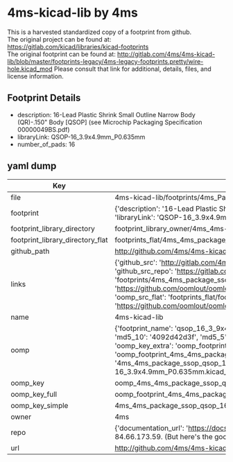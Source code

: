 # 4ms-kicad-lib by 4ms  
This is a harvested standardized copy of a footprint from github.  
The original project can be found at:  
https://gitlab.com/kicad/libraries/kicad-footprints  
The original footprint can be found at:
http://gitlab.com/4ms/4ms-kicad-lib/blob/master/footprints-legacy/4ms-legacy-footprints.pretty/wire-hole.kicad_mod
Please consult that link for additional, details, files, and license information.  
## Footprint Details
* description: 16-Lead Plastic Shrink Small Outline Narrow Body (QR)-.150" Body [QSOP] (see Microchip Packaging Specification 00000049BS.pdf)  
* libraryLink: QSOP-16_3.9x4.9mm_P0.635mm  
* number_of_pads: 16  
## yaml dump  
| Key | Value |  
| --- | --- |  
| file | 4ms-kicad-lib/footprints/4ms_Package_SSOP.pretty/QSOP-16_3.9x4.9mm_P0.635mm.kicad_mod |  
| footprint | {'description': '16-Lead Plastic Shrink Small Outline Narrow Body (QR)-.150" Body [QSOP] (see Microchip Packaging Specification 00000049BS.pdf)', 'libraryLink': 'QSOP-16_3.9x4.9mm_P0.635mm', 'number_of_pads': 16} |  
| footprint_library_directory | footprint_library_owner/4ms_4ms-kicad-lib |  
| footprint_library_directory_flat | footprints_flat/4ms_4ms_package_ssop_qsop_16_3_9x4_9mm_p0_635mm/working |  
| github_path | http://github.com/4ms/4ms-kicad-lib/blob/master/footprints/4ms_Package_SSOP.pretty/QSOP-16_3.9x4.9mm_P0.635mm.kicad_mod |  
| links | {'github_src': 'http://gitlab.com/4ms/4ms-kicad-lib/blob/master/footprints-legacy/4ms-legacy-footprints.pretty/wire-hole.kicad_mod', 'github_src_repo': 'https://gitlab.com/kicad/libraries/kicad-footprints', 'oomp_bot': 'footprints/4ms_4ms_package_ssop_qsop_16_3_9x4_9mm_p0_635mm/working', 'oomp_bot_github': 'https://github.com/oomlout/oomlout_oomp_footprint_bot/tree/main/footprints/4ms_4ms_package_ssop_qsop_16_3_9x4_9mm_p0_635mm/working', 'oomp_src_flat': 'footprints_flat/footprints_flat/4ms_4ms_package_ssop_qsop_16_3_9x4_9mm_p0_635mm/working', 'oomp_src_flat_github': 'https://github.com/oomlout/oomlout_oomp_footprint_src/tree/main/footprints_flat/4ms_4ms_package_ssop_qsop_16_3_9x4_9mm_p0_635mm/working'} |  
| name | 4ms-kicad-lib |  
| oomp | {'footprint_name': 'qsop_16_3_9x4_9mm_p0_635mm', 'library_name': '4ms_package_ssop', 'md5': '4092d42d3ff914dde357b01c0e403d24', 'md5_10': '4092d42d3f', 'md5_5': '4092d', 'md5_6': '4092d4', 'oomp_key': 'oomp_4ms_4ms_package_ssop_qsop_16_3_9x4_9mm_p0_635mm', 'oomp_key_extra': 'oomp_footprint_4ms_4ms_package_ssop_qsop_16_3_9x4_9mm_p0_635mm', 'oomp_key_full': 'oomp_footprint_4ms_4ms_package_ssop_qsop_16_3_9x4_9mm_p0_635mm_4092d4', 'oomp_key_simple': '4ms_4ms_package_ssop_qsop_16_3_9x4_9mm_p0_635mm', 'original_filename': '4ms-kicad-lib/footprints/4ms_Package_SSOP.pretty/QSOP-16_3.9x4.9mm_P0.635mm.kicad_mod', 'owner_name': '4ms'} |  
| oomp_key | oomp_4ms_4ms_package_ssop_qsop_16_3_9x4_9mm_p0_635mm |  
| oomp_key_full | oomp_footprint_4ms_4ms_package_ssop_qsop_16_3_9x4_9mm_p0_635mm |  
| oomp_key_simple | 4ms_4ms_package_ssop_qsop_16_3_9x4_9mm_p0_635mm |  
| owner | 4ms |  
| repo | {'documentation_url': 'https://docs.github.com/rest/overview/resources-in-the-rest-api#rate-limiting', 'message': "API rate limit exceeded for 84.66.173.59. (But here's the good news: Authenticated requests get a higher rate limit. Check out the documentation for more details.)"} |  
| url | http://github.com/4ms/4ms-kicad-lib |  

